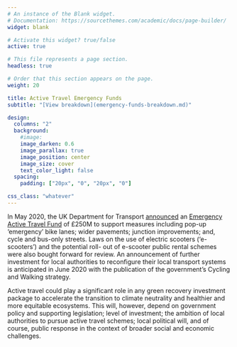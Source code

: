```yaml
---
# An instance of the Blank widget.
# Documentation: https://sourcethemes.com/academic/docs/page-builder/
widget: blank

# Activate this widget? true/false
active: true

# This file represents a page section.
headless: true

# Order that this section appears on the page.
weight: 20

title: Active Travel Emergency Funds
subtitle: "[View breakdown](emergency-funds-breakdown.md)"

design:
  columns: "2"
  background:
    #image: 
    image_darken: 0.6
    image_parallax: true
    image_position: center
    image_size: cover
    text_color_light: false
  spacing:
    padding: ["20px", "0", "20px", "0"]

css_class: "whatever"
---
```


In May 2020, the UK Department for Transport [announced]() an [Emergency Active Travel Fund](https://www.gov.uk/government/publications/emergency-active-travel-fund-local-transport-authority-allocations) of £250M to support measures including pop-up ‘emergency’ bike lanes; wider pavements; junction improvements; and, cycle and bus-only streets. Laws on the use of electric scooters (‘e-scooters’) and the potential roll- out of e-scooter public rental schemes were also bought forward for review. An announcement of further investment for local authorities to reconfigure their local transport systems is anticipated in June 2020 with the publication of the government’s Cycling and Walking strategy.

Active travel could play a significant role in any green recovery investment package to accelerate the transition to climate neutrality and healthier and more equitable ecosystems. This will, however, depend on government policy and supporting legislation; level of investment; the ambition of local authorities to pursue active travel schemes; local political will, and of course, public response in the context of broader social and economic challenges.